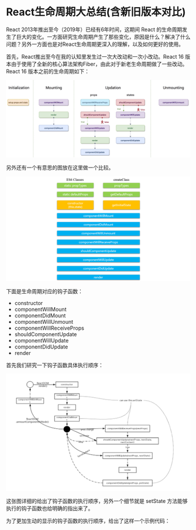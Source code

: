 # React生命周期大总结(含新旧版本对比)

React 2013年推出至今（2019年）已经有6年时间，这期间 React 的生命周期发生了巨大的变化。一方面研究生命周期产生了那些变化，原因是什么？解决了什么问题？另外一方面也是对React生命周期更深入的理解，以及如何更好的使用。

首先，React推出至今在我的认知里发生过一次大改动和一次小改动。React 16 版本由于使用了全新的核心算法架构Fiber，由此对于新老生命周期做了一些改动。React 16 版本之前的生命周期如下：

![react lifecycle](../assets/9724718-c473742207bd71ea.png "react lifecycle")

另外还有一个有意思的图放在这里做一个比较。

![class createClass](../assets/20191007165935.png "class createClass")

下面是生命周期对应的钩子函数：

* constructor
* componentWillMount
* componentDidMount
* componentWillUnmount
* componentWillReceiveProps
* shouldComponentUpdate
* componentWillUpdate
* componentDidUpdate
* render

首先我们研究一下钩子函数具体执行顺序：

![hooks function sort](../assets/3703585223-5a90fadf9d735.png "hooks sort")

这张图详细的给出了钩子函数的执行顺序，另外一个细节就是 setState 方法能够执行的钩子函数也给明确的指出来了。

为了更加生动的显示的钩子函数的执行顺序，给出了这样一个示例代码：

``` jsx

```